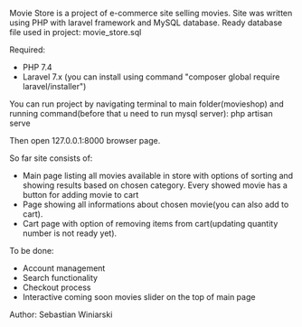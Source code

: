 Movie Store is a project of e-commerce site selling movies.
Site was written using PHP with laravel framework and MySQL database. Ready database file used in project: movie_store.sql

Required:
- PHP 7.4
- Laravel 7.x (you can install using command "composer global require laravel/installer")

You can run project by navigating terminal to main folder(movieshop) and running command(before that u need to run mysql server):
php artisan serve

Then open 127.0.0.1:8000 browser page.


So far site consists of:
- Main page listing all movies available in store with options of sorting and showing results based on chosen category. Every showed movie has a button for adding movie to cart
- Page showing all informations about chosen movie(you can also add to cart).
- Cart page with option of removing items from cart(updating quantity number is not ready yet).


To be done:
- Account management
- Search functionality
- Checkout process
- Interactive coming soon movies slider on the top of main page


Author: Sebastian Winiarski

